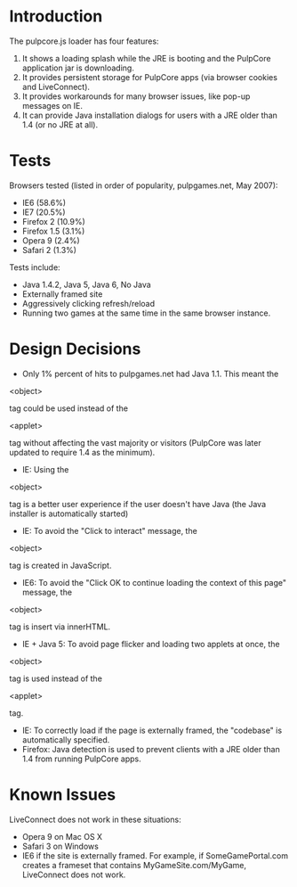 # Introduction #
The pulpcore.js loader has four features:
  1. It shows a loading splash while the JRE is booting and the PulpCore application jar is downloading.
  1. It provides persistent storage for PulpCore apps (via browser cookies and LiveConnect).
  1. It provides workarounds for many browser issues, like pop-up messages on IE.
  1. It can provide Java installation dialogs for users with a JRE older than 1.4 (or no JRE at all).

# Tests #

Browsers tested (listed in order of popularity, pulpgames.net, May 2007):
  * IE6 (58.6%)
  * IE7 (20.5%)
  * Firefox 2 (10.9%)
  * Firefox 1.5 (3.1%)
  * Opera 9 (2.4%)
  * Safari 2 (1.3%)

Tests include:
  * Java 1.4.2, Java 5, Java 6, No Java
  * Externally framed site
  * Aggressively clicking refresh/reload
  * Running two games at the same time in the same browser instance.

# Design Decisions #

  * Only 1% percent of hits to pulpgames.net had Java 1.1. This meant the 

&lt;object&gt;

 tag could be used instead of the 

&lt;applet&gt;

 tag without affecting the vast majority or visitors (PulpCore was later updated to require 1.4 as the minimum).
  * IE: Using the 

&lt;object&gt;

 tag is a better user experience if the user doesn't have Java (the Java installer is automatically started)
  * IE: To avoid the "Click to interact" message, the 

&lt;object&gt;

 tag is created in JavaScript.
  * IE6: To avoid the "Click OK to continue loading the context of this page" message, the 

&lt;object&gt;

 tag is insert via innerHTML.
  * IE + Java 5: To avoid page flicker and loading two applets at once, the 

&lt;object&gt;

 tag is used instead of the 

&lt;applet&gt;

 tag.
  * IE: To correctly load if the page is externally framed, the "codebase" is automatically specified.
  * Firefox: Java detection is used to prevent clients with a JRE older than 1.4 from running PulpCore apps.

# Known Issues #
LiveConnect does not work in these situations:
  * Opera 9 on Mac OS X
  * Safari 3 on Windows
  * IE6 if the site is externally framed. For example, if SomeGamePortal.com creates a frameset that contains MyGameSite.com/MyGame, LiveConnect does not work.